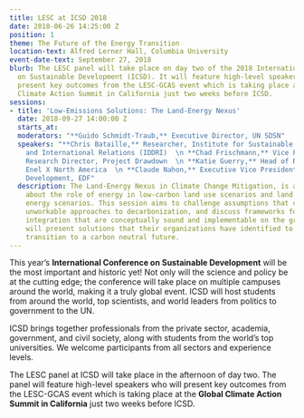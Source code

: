 ```yaml
---
title: LESC at ICSD 2018
date: 2018-06-26 14:25:00 Z
position: 1
theme: The Future of the Energy Transition
location-text: Alfred Lerner Hall, Columbia University
event-date-text: September 27, 2018
blurb: The LESC panel will take place on day two of the 2018 International Conference
  on Sustainable Development (ICSD). It will feature high-level speakers who will
  present key outcomes from the LESC-GCAS event which is taking place at the Global
  Climate Action Summit in California just two weeks before ICSD.
sessions:
- title: 'Low-Emissions Solutions: The Land-Energy Nexus'
  date: 2018-09-27 14:00:00 Z
  starts_at: 
  moderators: "**Guido Schmidt-Traub,** Executive Director, UN SDSN"
  speakers: "**Chris Bataille,** Researcher, Institute for Sustainable Development
    and International Relations (IDDRI)  \n **Chad Frischmann,** Vice President &
    Research Director, Project Drawdown  \n **Katie Guerry,** Head of Regulatory Affairs,
    Enel X North America  \n **Claude Nahon,** Executive Vice President for Sustainable
    Development, EDF"
  description: The Land-Energy Nexus in Climate Change Mitigation, is a conversation
    about the role of energy in low-carbon land use scenarios and land use in low-carbon
    energy scenarios. This session aims to challenge assumptions that could lead to
    unworkable approaches to decarbonization, and discuss frameworks for land-energy
    integration that are conceptually sound and implementable on the ground. The panel
    will present solutions that their organizations have identified to help the world
    transition to a carbon neutral future.
---
```


This year’s __International Conference on Sustainable Development__ will be the most important and historic yet! Not only will the science and policy be at the cutting edge; the conference will take place on multiple campuses around the world, making it a truly global event. ICSD will host students from around the world, top scientists, and world leaders from politics to government to the UN.

ICSD brings together professionals from the private sector, academia, government, and civil society, along with students from the world’s top universities. We welcome participants from all sectors and experience levels.

The LESC panel at ICSD will take place in the afternoon of day two. The panel will feature high-level speakers who will present key outcomes from the LESC-GCAS event which is taking place at the __Global Climate Action Summit in California__ just two weeks before ICSD.
